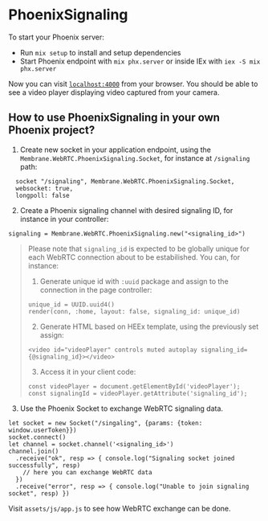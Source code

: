 # PhoenixSignaling

To start your Phoenix server:

  * Run `mix setup` to install and setup dependencies
  * Start Phoenix endpoint with `mix phx.server` or inside IEx with `iex -S mix phx.server`

Now you can visit [`localhost:4000`](http://localhost:4000) from your browser.
You should be able to see a video player displaying video captured from your camera.

## How to use PhoenixSignaling in your own Phoenix project?

1. Create new socket in your application endpoint, using the `Membrane.WebRTC.PhoenixSignaling.Socket`, for instance at `/signaling` path:
```
  socket "/signaling", Membrane.WebRTC.PhoenixSignaling.Socket,
  websocket: true,
  longpoll: false
```
2. Create a Phoenix signaling channel with desired signaling ID, for instance in your controller:
```
signaling = Membrane.WebRTC.PhoenixSignaling.new("<signaling_id>")
```

>Please note that `signaling_id` is expected to be globally unique for each WebRTC connection about to be
>estabilished. You can, for instance:
>1. Generate unique id with `:uuid` package and assign to the connection in the page controller:
>```
>unique_id = UUID.uuid4()
>render(conn, :home, layout: false, signaling_id: unique_id)
>```
>
>2. Generate HTML based on HEEx template, using the previously set assign:
>```
><video id="videoPlayer" controls muted autoplay signaling_id={@signaling_id}></video>
>```
>
>3. Access it in your client code:
>```
>const videoPlayer = document.getElementById('videoPlayer');
>const signalingId = videoPlayer.getAttribute('signaling_id');
>```


3. Use the Phoenix Socket to exchange WebRTC signaling data.
```
let socket = new Socket("/singaling", {params: {token: window.userToken}})
socket.connect()
let channel = socket.channel('<signaling_id>')
channel.join()
  .receive("ok", resp => { console.log("Signaling socket joined successfully", resp)
    // here you can exchange WebRTC data
  })
  .receive("error", resp => { console.log("Unable to join signaling socket", resp) })
```

Visit `assets/js/app.js` to see how WebRTC exchange can be done.
